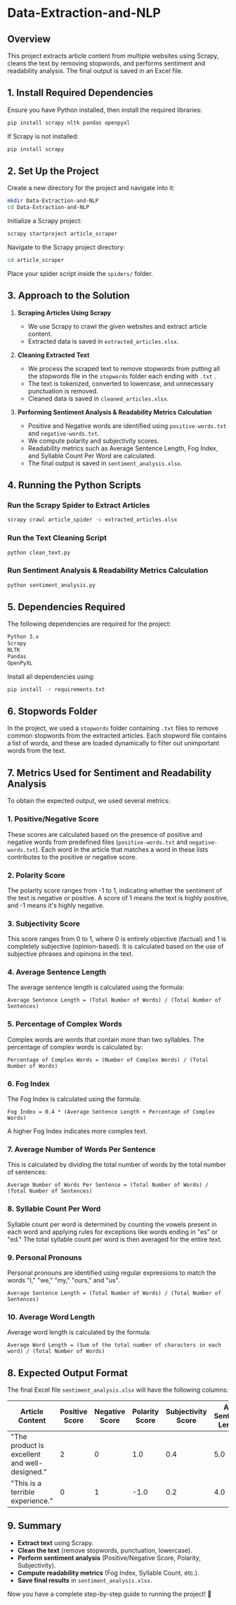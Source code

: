 # Data-Extraction-and-NLP

## **Overview**
This project extracts article content from multiple websites using Scrapy, cleans the text by removing stopwords, and performs sentiment and readability analysis. The final output is saved in an Excel file.

## **1. Install Required Dependencies**
Ensure you have Python installed, then install the required libraries:

```bash
pip install scrapy nltk pandas openpyxl
```

If Scrapy is not installed:

```bash
pip install scrapy
```

## **2. Set Up the Project**
Create a new directory for the project and navigate into it:

```bash
mkdir Data-Extraction-and-NLP
cd Data-Extraction-and-NLP
```

Initialize a Scrapy project:

```bash
scrapy startproject article_scraper
```

Navigate to the Scrapy project directory:

```bash
cd article_scraper
```

Place your spider script inside the `spiders/` folder.

## **3. Approach to the Solution**
1. **Scraping Articles Using Scrapy**  
   - We use Scrapy to crawl the given websites and extract article content.  
   - Extracted data is saved in `extracted_articles.xlsx`.

2. **Cleaning Extracted Text**  
   - We process the scraped text to remove stopwords from putting all the stopwords file in the `stopwords` folder each ending with `.txt`  .
   - The text is tokenized, converted to lowercase, and unnecessary punctuation is removed.
   - Cleaned data is saved in `cleaned_articles.xlsx`.

3. **Performing Sentiment Analysis & Readability Metrics Calculation**  
   - Positive and Negative words are identified using `positive-words.txt` and `negative-words.txt`.
   - We compute polarity and subjectivity scores.
   - Readability metrics such as Average Sentence Length, Fog Index, and Syllable Count Per Word are calculated.
   - The final output is saved in `sentiment_analysis.xlsx`.

## **4. Running the Python Scripts**

### **Run the Scrapy Spider to Extract Articles**
```bash
scrapy crawl article_spider -o extracted_articles.xlsx
```

### **Run the Text Cleaning Script**
```bash
python clean_text.py
```

### **Run Sentiment Analysis & Readability Metrics Calculation**
```bash
python sentiment_analysis.py
```

## **5. Dependencies Required**
The following dependencies are required for the project:

```txt
Python 3.x
Scrapy
NLTK
Pandas
OpenPyXL
```

Install all dependencies using:

```bash
pip install -r requirements.txt
```
## **6. Stopwords Folder**
In the project, we used a `stopwords` folder containing `.txt` files to remove common stopwords from the extracted articles. Each stopword file contains a list of words, and these are loaded dynamically to filter out unimportant words from the text.

## **7. Metrics Used for Sentiment and Readability Analysis**
To obtain the expected output, we used several metrics:

### 1. **Positive/Negative Score**
These scores are calculated based on the presence of positive and negative words from predefined files (`positive-words.txt` and `negative-words.txt`). Each word in the article that matches a word in these lists contributes to the positive or negative score.

### 2. **Polarity Score**
The polarity score ranges from -1 to 1, indicating whether the sentiment of the text is negative or positive. A score of 1 means the text is highly positive, and -1 means it's highly negative.

### 3. **Subjectivity Score**
This score ranges from 0 to 1, where 0 is entirely objective (factual) and 1 is completely subjective (opinion-based). It is calculated based on the use of subjective phrases and opinions in the text.

### 4. **Average Sentence Length**
The average sentence length is calculated using the formula:  
  
    
    Average Sentence Length = (Total Number of Words) / (Total Number of Sentences)
### 5. **Percentage of Complex Words**
Complex words are words that contain more than two syllables. The percentage of complex words is calculated by:
  
    
    Percentage of Complex Words = (Number of Complex Words) / (Total Number of Words)

### 6. **Fog Index**
The Fog Index is calculated using the formula:
   
    
    Fog Index = 0.4 * (Average Sentence Length + Percentage of Complex Words)
A higher Fog Index indicates more complex text.

### 7. **Average Number of Words Per Sentence**
This is calculated by dividing the total number of words by the total number of sentences:

 
   
    Average Number of Words Per Sentence = (Total Number of Words) / (Total Number of Sentences)


### 8. **Syllable Count Per Word**
Syllable count per word is determined by counting the vowels present in each word and applying rules for exceptions like words ending in "es" or "ed." The total syllable count per word is then averaged for the entire text.
   
### 9. **Personal Pronouns**
Personal pronouns are identified using regular expressions to match the words "I," "we," "my," "ours," and "us".
   
    
    Average Sentence Length = (Total Number of Words) / (Total Number of Sentences)
### 10. **Average Word Length**
Average word length is calculated by the formula:
    
    
    Average Word Length = (Sum of the total number of characters in each word) / (Total Number of Words)



## **8. Expected Output Format**
The final Excel file `sentiment_analysis.xlsx` will have the following columns:

| Article Content | Positive Score | Negative Score | Polarity Score | Subjectivity Score | Avg Sentence Length | Percent Complex Words | Fog Index | Syllable Per Word | Personal Pronouns | Avg Word Length |
|----------------|---------------|---------------|---------------|------------------|-------------------|------------------|---------|----------------|------------------|----------------|
| "The product is excellent and well-designed." | 2 | 0 | 1.0 | 0.4 | 5.0 | 0.2 | 2.08 | 1.5 | 0 | 4.2 |
| "This is a terrible experience." | 0 | 1 | -1.0 | 0.2 | 4.0 | 0.1 | 1.64 | 1.2 | 1 | 4.0 |


## **9. Summary**
- **Extract text** using Scrapy.
- **Clean the text** (remove stopwords, punctuation, lowercase).
- **Perform sentiment analysis** (Positive/Negative Score, Polarity, Subjectivity).
- **Compute readability metrics** (Fog Index, Syllable Count, etc.).
- **Save final results** in `sentiment_analysis.xlsx`.

Now you have a complete step-by-step guide to running the project! 🚀

